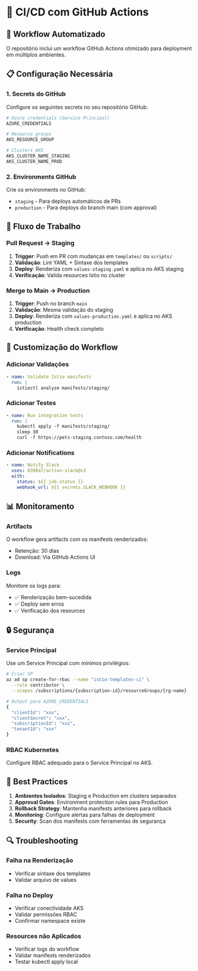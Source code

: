 # 🔄 CI/CD com GitHub Actions

## 🎯 **Workflow Automatizado**

O repositório inclui um workflow GitHub Actions otimizado para deployment em múltiplos ambientes.

## 📋 **Configuração Necessária**

### **1. Secrets do GitHub**

Configure os seguintes secrets no seu repositório GitHub:

```bash
# Azure credentials (Service Principal)
AZURE_CREDENTIALS

# Resource groups
AKS_RESOURCE_GROUP

# Clusters AKS
AKS_CLUSTER_NAME_STAGING
AKS_CLUSTER_NAME_PROD
```

### **2. Environments GitHub**

Crie os environments no GitHub:
- `staging` - Para deploys automáticos de PRs
- `production` - Para deploys do branch main (com approval)

## 🚀 **Fluxo de Trabalho**

### **Pull Request → Staging**

1. **Trigger**: Push em PR com mudanças em `templates/` ou `scripts/`
2. **Validação**: Lint YAML + Sintaxe dos templates
3. **Deploy**: Renderiza com `values-staging.yaml` e aplica no AKS staging
4. **Verificação**: Valida resources Istio no cluster

### **Merge to Main → Production**

1. **Trigger**: Push no branch `main`
2. **Validação**: Mesma validação do staging
3. **Deploy**: Renderiza com `values-production.yaml` e aplica no AKS production
4. **Verificação**: Health check completo

## 🔧 **Customização do Workflow**

### **Adicionar Validações**

```yaml
- name: Validate Istio manifests
  run: |
    istioctl analyze manifests/staging/
```

### **Adicionar Testes**

```yaml
- name: Run integration tests
  run: |
    kubectl apply -f manifests/staging/
    sleep 30
    curl -f https://pets-staging.contoso.com/health
```

### **Adicionar Notifications**

```yaml
- name: Notify Slack
  uses: 8398a7/action-slack@v3
  with:
    status: ${{ job.status }}
    webhook_url: ${{ secrets.SLACK_WEBHOOK }}
```

## 📊 **Monitoramento**

### **Artifacts**

O workflow gera artifacts com os manifests renderizados:
- Retenção: 30 dias
- Download: Via GitHub Actions UI

### **Logs**

Monitore os logs para:
- ✅ Renderização bem-sucedida
- ✅ Deploy sem erros
- ✅ Verificação dos resources

## 🔒 **Segurança**

### **Service Principal**

Use um Service Principal com mínimos privilégios:

```bash
# Criar SP
az ad sp create-for-rbac --name "istio-templates-ci" \
  --role contributor \
  --scopes /subscriptions/{subscription-id}/resourceGroups/{rg-name}

# Output para AZURE_CREDENTIALS
{
  "clientId": "xxx",
  "clientSecret": "xxx",
  "subscriptionId": "xxx",
  "tenantId": "xxx"
}
```

### **RBAC Kubernetes**

Configure RBAC adequado para o Service Principal no AKS.

## 🎯 **Best Practices**

1. **Ambientes Isolados**: Staging e Production em clusters separados
2. **Approval Gates**: Environment protection rules para Production
3. **Rollback Strategy**: Mantenha manifests anteriores para rollback
4. **Monitoring**: Configure alertas para falhas de deployment
5. **Security**: Scan dos manifests com ferramentas de segurança

## 🔍 **Troubleshooting**

### **Falha na Renderização**
- Verificar sintaxe dos templates
- Validar arquivo de values

### **Falha no Deploy**
- Verificar conectividade AKS
- Validar permissões RBAC
- Confirmar namespace existe

### **Resources não Aplicados**
- Verificar logs do workflow
- Validar manifests renderizados
- Testar kubectl apply local